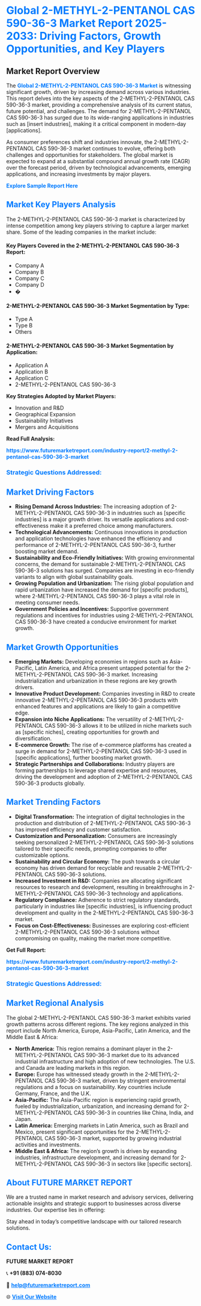<h1 style="color: #007BFF;">Global 2-METHYL-2-PENTANOL CAS 590-36-3 Market Report 2025-2033: Driving Factors, Growth Opportunities, and Key Players</h1>

<section id="overview">
<h2>Market Report Overview</h2>
<p>The <a href="https://www.futuremarketreport.com/industry-report/2-methyl-2-pentanol-cas-590-36-3-market" style="color: #007BFF; text-decoration: none;"><strong>Global 2-METHYL-2-PENTANOL CAS 590-36-3 Market</strong></a> is witnessing significant growth, driven by increasing demand across various industries. This report delves into the key aspects of the 2-METHYL-2-PENTANOL CAS 590-36-3 market, providing a comprehensive analysis of its current status, future potential, and challenges. The demand for 2-METHYL-2-PENTANOL CAS 590-36-3 has surged due to its wide-ranging applications in industries such as [insert industries], making it a critical component in modern-day [applications].</p>
<p>As consumer preferences shift and industries innovate, the 2-METHYL-2-PENTANOL CAS 590-36-3 market continues to evolve, offering both challenges and opportunities for stakeholders. The global market is expected to expand at a substantial compound annual growth rate (CAGR) over the forecast period, driven by technological advancements, emerging applications, and increasing investments by major players.</p>
</section>

<section id="overview">
<p><a href="https://www.futuremarketreport.com/request-sample/reportId=111441" style="color: #007BFF; text-decoration: none;"><strong>Explore Sample Report Here</strong></a></p>
</section>

<section id="key-players">
<h2 style="color: #007BFF;">Market Key Players Analysis</h2>
<p>The 2-METHYL-2-PENTANOL CAS 590-36-3 market is characterized by intense competition among key players striving to capture a larger market share. Some of the leading companies in the market include:</p>
<h4>Key Players Covered in the 2-METHYL-2-PENTANOL CAS 590-36-3 Report:</h4>
<ul><li>Company A</li><li>Company B</li><li>Company C</li><li>Company D</li><li>�</li></ul>
<h4>2-METHYL-2-PENTANOL CAS 590-36-3 Market Segmentation by Type:</h4>
<ul><li>Type A</li><li>Type B</li><li>Others</li></ul>

<h4>2-METHYL-2-PENTANOL CAS 590-36-3 Market Segmentation by Application:</h4>
<ul><li>Application A</li><li>Application B</li><li>Application C</li><li>2-METHYL-2-PENTANOL CAS 590-36-3</li></ul>
<p><strong>Key Strategies Adopted by Market Players:</strong></p>
<ul>
<li>Innovation and R&D</li>
<li>Geographical Expansion</li>
<li>Sustainability Initiatives</li>
<li>Mergers and Acquisitions</li>
</ul>
</section>

<section>
<p><strong>Read Full Analysis: </strong></p><a href="https://www.futuremarketreport.com/industry-report/2-methyl-2-pentanol-cas-590-36-3-market" style="color: #007BFF; text-decoration: none;"><strong>https://www.futuremarketreport.com/industry-report/2-methyl-2-pentanol-cas-590-36-3-market</strong></a>
<h3 style="color: #007BFF;">Strategic Questions Addressed:</h3>
</section>

<section id="driving-factors">
<h2 style="color: #007BFF;">Market Driving Factors</h2>
<ul>
<li><strong>Rising Demand Across Industries:</strong> The increasing adoption of 2-METHYL-2-PENTANOL CAS 590-36-3 in industries such as [specific industries] is a major growth driver. Its versatile applications and cost-effectiveness make it a preferred choice among manufacturers.</li>
<li><strong>Technological Advancements:</strong> Continuous innovations in production and application technologies have enhanced the efficiency and performance of 2-METHYL-2-PENTANOL CAS 590-36-3, further boosting market demand.</li>
<li><strong>Sustainability and Eco-Friendly Initiatives:</strong> With growing environmental concerns, the demand for sustainable 2-METHYL-2-PENTANOL CAS 590-36-3 solutions has surged. Companies are investing in eco-friendly variants to align with global sustainability goals.</li>
<li><strong>Growing Population and Urbanization:</strong> The rising global population and rapid urbanization have increased the demand for [specific products], where 2-METHYL-2-PENTANOL CAS 590-36-3 plays a vital role in meeting consumer needs.</li>
<li><strong>Government Policies and Incentives:</strong> Supportive government regulations and incentives for industries using 2-METHYL-2-PENTANOL CAS 590-36-3 have created a conducive environment for market growth.</li>
</ul>
</section>

<section id="growth-opportunities">
<h2 style="color: #007BFF;">Market Growth Opportunities</h2>
<ul>
<li><strong>Emerging Markets:</strong> Developing economies in regions such as Asia-Pacific, Latin America, and Africa present untapped potential for the 2-METHYL-2-PENTANOL CAS 590-36-3 market. Increasing industrialization and urbanization in these regions are key growth drivers.</li>
<li><strong>Innovative Product Development:</strong> Companies investing in R&D to create innovative 2-METHYL-2-PENTANOL CAS 590-36-3 products with enhanced features and applications are likely to gain a competitive edge.</li>
<li><strong>Expansion into Niche Applications:</strong> The versatility of 2-METHYL-2-PENTANOL CAS 590-36-3 allows it to be utilized in niche markets such as [specific niches], creating opportunities for growth and diversification.</li>
<li><strong>E-commerce Growth:</strong> The rise of e-commerce platforms has created a surge in demand for 2-METHYL-2-PENTANOL CAS 590-36-3 used in [specific applications], further boosting market growth.</li>
<li><strong>Strategic Partnerships and Collaborations:</strong> Industry players are forming partnerships to leverage shared expertise and resources, driving the development and adoption of 2-METHYL-2-PENTANOL CAS 590-36-3 products globally.</li>
</ul>
</section>

<section id="trending-factors">
<h2 style="color: #007BFF;">Market Trending Factors</h2>
<ul>
<li><strong>Digital Transformation:</strong> The integration of digital technologies in the production and distribution of 2-METHYL-2-PENTANOL CAS 590-36-3 has improved efficiency and customer satisfaction.</li>
<li><strong>Customization and Personalization:</strong> Consumers are increasingly seeking personalized 2-METHYL-2-PENTANOL CAS 590-36-3 solutions tailored to their specific needs, prompting companies to offer customizable options.</li>
<li><strong>Sustainability and Circular Economy:</strong> The push towards a circular economy has driven demand for recyclable and reusable 2-METHYL-2-PENTANOL CAS 590-36-3 solutions.</li>
<li><strong>Increased Investment in R&D:</strong> Companies are allocating significant resources to research and development, resulting in breakthroughs in 2-METHYL-2-PENTANOL CAS 590-36-3 technology and applications.</li>
<li><strong>Regulatory Compliance:</strong> Adherence to strict regulatory standards, particularly in industries like [specific industries], is influencing product development and quality in the 2-METHYL-2-PENTANOL CAS 590-36-3 market.</li>
<li><strong>Focus on Cost-Effectiveness:</strong> Businesses are exploring cost-efficient 2-METHYL-2-PENTANOL CAS 590-36-3 solutions without compromising on quality, making the market more competitive.</li>
</ul>
</section>

<section>
<p><strong>Get Full Report: </strong></p><a href="https://www.futuremarketreport.com/industry-report/2-methyl-2-pentanol-cas-590-36-3-market" style="color: #007BFF; text-decoration: none;"><strong>https://www.futuremarketreport.com/industry-report/2-methyl-2-pentanol-cas-590-36-3-market</strong></a>
<h3 style="color: #007BFF;">Strategic Questions Addressed:</h3>
</section>


<section id="regional-analysis">
<h2 style="color: #007BFF;">Market Regional Analysis</h2>
<p>The global 2-METHYL-2-PENTANOL CAS 590-36-3 market exhibits varied growth patterns across different regions. The key regions analyzed in this report include North America, Europe, Asia-Pacific, Latin America, and the Middle East & Africa:</p>
<ul>
<li><strong>North America:</strong> This region remains a dominant player in the 2-METHYL-2-PENTANOL CAS 590-36-3 market due to its advanced industrial infrastructure and high adoption of new technologies. The U.S. and Canada are leading markets in this region.</li>
<li><strong>Europe:</strong> Europe has witnessed steady growth in the 2-METHYL-2-PENTANOL CAS 590-36-3 market, driven by stringent environmental regulations and a focus on sustainability. Key countries include Germany, France, and the U.K.</li>
<li><strong>Asia-Pacific:</strong> The Asia-Pacific region is experiencing rapid growth, fueled by industrialization, urbanization, and increasing demand for 2-METHYL-2-PENTANOL CAS 590-36-3 in countries like China, India, and Japan.</li>
<li><strong>Latin America:</strong> Emerging markets in Latin America, such as Brazil and Mexico, present significant opportunities for the 2-METHYL-2-PENTANOL CAS 590-36-3 market, supported by growing industrial activities and investments.</li>
<li><strong>Middle East & Africa:</strong> The region’s growth is driven by expanding industries, infrastructure development, and increasing demand for 2-METHYL-2-PENTANOL CAS 590-36-3 in sectors like [specific sectors].</li>
</ul>
</section>

<footer>
<h2 style="color: #007BFF;">About FUTURE MARKET REPORT</h2>
<p>We are a trusted name in market research and advisory services, delivering actionable insights and strategic support to businesses across diverse industries. Our expertise lies in offering:</p>

<p>Stay ahead in today’s competitive landscape with our tailored research solutions.</p>

<h2 style="color: #007BFF;">Contact Us:</h2>
<p><strong>FUTURE MARKET REPORT</strong></p>
<p>📞 <strong>+91 (883) 074-8030</strong></p>
<p>📧 <strong><a href="mailto:help@futuremarketreport.com" style="color: #007BFF;">help@futuremarketreport.com</a></strong></p>
<p>🌐 <strong><a href="https://www.futuremarketreport.com/" style="color: #007BFF;">Visit Our Website</a></strong></p>
</footer>